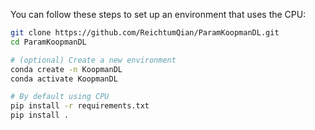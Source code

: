 
You can follow these steps to set up an environment that uses the CPU:

```bash
git clone https://github.com/ReichtumQian/ParamKoopmanDL.git
cd ParamKoopmanDL

# (optional) Create a new environment
conda create -n KoopmanDL
conda activate KoopmanDL

# By default using CPU
pip install -r requirements.txt
pip install .
```


